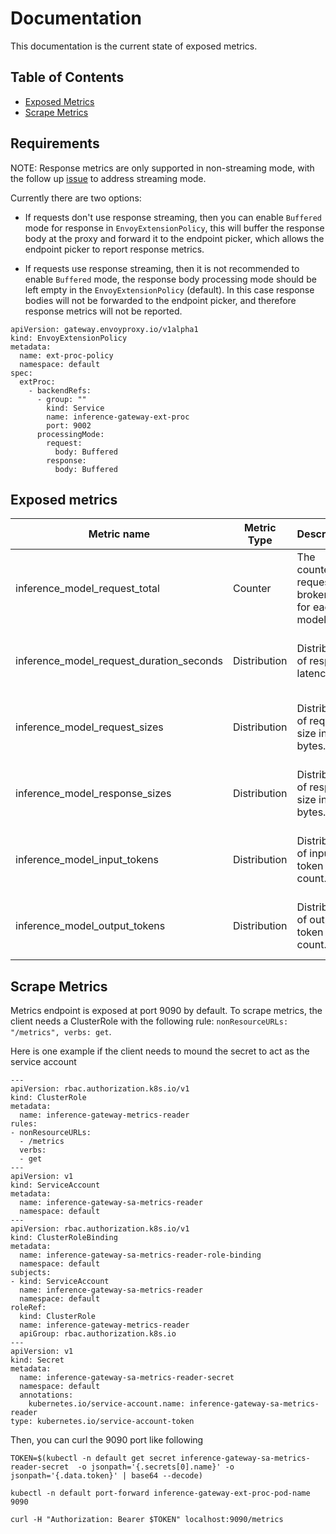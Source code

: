 # Documentation

This documentation is the current state of exposed metrics.

## Table of Contents
* [Exposed Metrics](#exposed-metrics)
* [Scrape Metrics](#scrape-metrics)

## Requirements

NOTE: Response metrics are only supported in non-streaming mode, with the follow up [issue](https://github.com/kubernetes-sigs/gateway-api-inference-extension/issues/178) to address streaming mode.

Currently there are two options:
- If requests don't use response streaming, then you can enable `Buffered` mode for response in `EnvoyExtensionPolicy`, this will buffer the response body at the proxy and forward it to the endpoint picker, which allows the endpoint picker to report response metrics.

- If requests use response streaming, then it is not recommended to enable `Buffered` mode, the response body processing mode should be left empty in the `EnvoyExtensionPolicy` (default). In this case response bodies will not be forwarded to the endpoint picker, and therefore response metrics will not be reported.


```
apiVersion: gateway.envoyproxy.io/v1alpha1
kind: EnvoyExtensionPolicy
metadata:
  name: ext-proc-policy
  namespace: default
spec:
  extProc:
    - backendRefs:
      - group: ""
        kind: Service
        name: inference-gateway-ext-proc
        port: 9002
      processingMode:
        request:
          body: Buffered
        response:
          body: Buffered
```

## Exposed metrics

| Metric name | Metric Type  | Description | Labels | Status | 
| ------------|--------------| ----------- | ------ | ------ |
| inference_model_request_total | Counter      | The counter of requests broken out for each model. | `model_name`=&lt;model-name&gt; <br> `target_model_name`=&lt;target-model-name&gt;  | ALPHA |
| inference_model_request_duration_seconds | Distribution | Distribution of response latency. | `model_name`=&lt;model-name&gt; <br> `target_model_name`=&lt;target-model-name&gt;  | ALPHA |
| inference_model_request_sizes | Distribution      | Distribution of request size in bytes. | `model_name`=&lt;model-name&gt; <br> `target_model_name`=&lt;target-model-name&gt;  | ALPHA |
| inference_model_response_sizes | Distribution      | Distribution of response size in bytes. | `model_name`=&lt;model-name&gt; <br> `target_model_name`=&lt;target-model-name&gt;  | ALPHA |
| inference_model_input_tokens | Distribution      | Distribution of input token count. | `model_name`=&lt;model-name&gt; <br> `target_model_name`=&lt;target-model-name&gt;  | ALPHA |
| inference_model_output_tokens | Distribution      | Distribution of output token count. | `model_name`=&lt;model-name&gt; <br> `target_model_name`=&lt;target-model-name&gt;  | ALPHA |

## Scrape Metrics

Metrics endpoint is exposed at port 9090 by default. To scrape metrics, the client needs a ClusterRole with the following rule:
`nonResourceURLs: "/metrics", verbs: get`.

Here is one example if the client needs to mound the secret to act as the service account
```
---
apiVersion: rbac.authorization.k8s.io/v1
kind: ClusterRole
metadata:
  name: inference-gateway-metrics-reader
rules:
- nonResourceURLs:
  - /metrics
  verbs:
  - get
---
apiVersion: v1
kind: ServiceAccount
metadata:
  name: inference-gateway-sa-metrics-reader
  namespace: default
---
apiVersion: rbac.authorization.k8s.io/v1
kind: ClusterRoleBinding
metadata:
  name: inference-gateway-sa-metrics-reader-role-binding
  namespace: default
subjects:
- kind: ServiceAccount
  name: inference-gateway-sa-metrics-reader
  namespace: default
roleRef:
  kind: ClusterRole
  name: inference-gateway-metrics-reader
  apiGroup: rbac.authorization.k8s.io
---
apiVersion: v1
kind: Secret
metadata:
  name: inference-gateway-sa-metrics-reader-secret
  namespace: default
  annotations:
    kubernetes.io/service-account.name: inference-gateway-sa-metrics-reader
type: kubernetes.io/service-account-token
```
Then, you can curl the 9090 port like following
```
TOKEN=$(kubectl -n default get secret inference-gateway-sa-metrics-reader-secret  -o jsonpath='{.secrets[0].name}' -o jsonpath='{.data.token}' | base64 --decode)

kubectl -n default port-forward inference-gateway-ext-proc-pod-name  9090

curl -H "Authorization: Bearer $TOKEN" localhost:9090/metrics
```